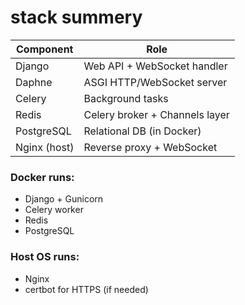 
# stack summery

| Component    | Role                           |
| ------------ | ------------------------------ |
| Django       | Web API + WebSocket handler    |
| Daphne       | ASGI HTTP/WebSocket server     |
| Celery       | Background tasks               |
| Redis        | Celery broker + Channels layer |
| PostgreSQL   | Relational DB (in Docker)      |
| Nginx (host) | Reverse proxy + WebSocket      |


### Docker runs:

- Django + Gunicorn
- Celery worker
- Redis
- PostgreSQL

### Host OS runs:
- Nginx
- certbot for HTTPS (if needed)

